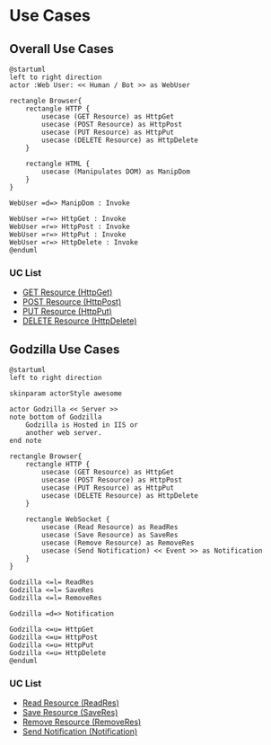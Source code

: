 Use Cases
=========

## Overall Use Cases
```puml
@startuml
left to right direction
actor :Web User: << Human / Bot >> as WebUser

rectangle Browser{
    rectangle HTTP {
        usecase (GET Resource) as HttpGet
        usecase (POST Resource) as HttpPost
        usecase (PUT Resource) as HttpPut
        usecase (DELETE Resource) as HttpDelete
    }

    rectangle HTML {
        usecase (Manipulates DOM) as ManipDom
    }
}

WebUser =d=> ManipDom : Invoke

WebUser =r=> HttpGet : Invoke
WebUser =r=> HttpPost : Invoke
WebUser =r=> HttpPut : Invoke
WebUser =r=> HttpDelete : Invoke
@enduml

```

### UC List

* [GET Resource (HttpGet)](Http.md#httpget)
* [POST Resource (HttpPost)](Http.md#httppost)
* [PUT Resource (HttpPut)](Http.md#httpput)
* [DELETE Resource (HttpDelete)](Http.md#httpdelete)

## Godzilla Use Cases
```puml
@startuml
left to right direction

skinparam actorStyle awesome

actor Godzilla << Server >>
note bottom of Godzilla
    Godzilla is Hosted in IIS or
    another web server.
end note

rectangle Browser{
    rectangle HTTP {
        usecase (GET Resource) as HttpGet
        usecase (POST Resource) as HttpPost
        usecase (PUT Resource) as HttpPut
        usecase (DELETE Resource) as HttpDelete
    }

    rectangle WebSocket {
        usecase (Read Resource) as ReadRes
        usecase (Save Resource) as SaveRes
        usecase (Remove Resource) as RemoveRes
        usecase (Send Notification) << Event >> as Notification
    }
}

Godzilla <=l= ReadRes
Godzilla <=l= SaveRes
Godzilla <=l= RemoveRes

Godzilla =d=> Notification

Godzilla <=u= HttpGet
Godzilla <=u= HttpPost
Godzilla <=u= HttpPut
Godzilla <=u= HttpDelete
@enduml
```

### UC List

* [Read Resource (ReadRes)](WebSocket.md#readres)
* [Save Resource (SaveRes)](WebSocket.md#saveres)
* [Remove Resource (RemoveRes)](WebSocket.md#removeres)
* [Send Notification (Notification)](WebSocket.md#notification)
